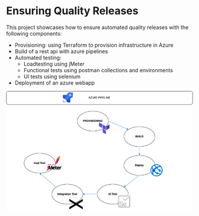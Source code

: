 # Ensuring Quality Releases

This project showcases how to ensure automated quality releases with the following components:

* Provisioning: using Terraform to provision infrastructure in Azure
* Build of a rest api with azure pipelines
* Automated testing:
  - Loadtesting using jMeter
  - Functional tests using postman collections and environments
  - UI tests using selenium
 * Deployment of an azure webapp
 
 
![image](https://raw.githubusercontent.com/BreinerDe/Ensuring-Quality-Releases/main/overview.png)
 
